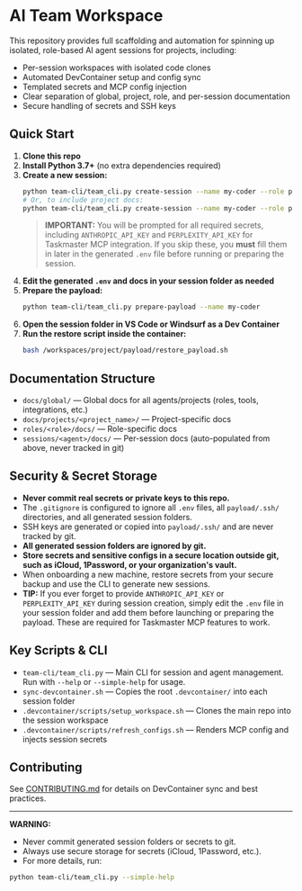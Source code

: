 # AI Team Workspace

This repository provides full scaffolding and automation for spinning up isolated, role-based AI agent sessions for projects, including:

- Per-session workspaces with isolated code clones
- Automated DevContainer setup and config sync
- Templated secrets and MCP config injection
- Clear separation of global, project, role, and per-session documentation
- Secure handling of secrets and SSH keys

## Quick Start

1. **Clone this repo**
2. **Install Python 3.7+** (no extra dependencies required)
3. **Create a new session:**
   ```bash
   python team-cli/team_cli.py create-session --name my-coder --role python_coder --generate-ssh-key --prompt-all
   # Or, to include project docs:
   python team-cli/team_cli.py create-session --name my-coder --role python_coder --project sample_project --generate-ssh-key --prompt-all
   ```
   > **IMPORTANT:** You will be prompted for all required secrets, including `ANTHROPIC_API_KEY` and `PERPLEXITY_API_KEY` for Taskmaster MCP integration. If you skip these, you **must** fill them in later in the generated `.env` file before running or preparing the session.
4. **Edit the generated `.env` and docs in your session folder as needed**
5. **Prepare the payload:**
   ```bash
   python team-cli/team_cli.py prepare-payload --name my-coder
   ```
6. **Open the session folder in VS Code or Windsurf as a Dev Container**
7. **Run the restore script inside the container:**
   ```bash
   bash /workspaces/project/payload/restore_payload.sh
   ```

## Documentation Structure

- `docs/global/` — Global docs for all agents/projects (roles, tools, integrations, etc.)
- `docs/projects/<project_name>/` — Project-specific docs
- `roles/<role>/docs/` — Role-specific docs
- `sessions/<agent>/docs/` — Per-session docs (auto-populated from above, never tracked in git)

## Security & Secret Storage
- **Never commit real secrets or private keys to this repo.**
- The `.gitignore` is configured to ignore all `.env` files, all `payload/.ssh/` directories, and all generated session folders.
- SSH keys are generated or copied into `payload/.ssh/` and are never tracked by git.
- **All generated session folders are ignored by git.**
- **Store secrets and sensitive configs in a secure location outside git, such as iCloud, 1Password, or your organization's vault.**
- When onboarding a new machine, restore secrets from your secure backup and use the CLI to generate new sessions.
- **TIP:** If you ever forget to provide `ANTHROPIC_API_KEY` or `PERPLEXITY_API_KEY` during session creation, simply edit the `.env` file in your session folder and add them before launching or preparing the payload. These are required for Taskmaster MCP features to work.

## Key Scripts & CLI
- `team-cli/team_cli.py` — Main CLI for session and agent management. Run with `--help` or `--simple-help` for usage.
- `sync-devcontainer.sh` — Copies the root `.devcontainer/` into each session folder
- `.devcontainer/scripts/setup_workspace.sh` — Clones the main repo into the session workspace
- `.devcontainer/scripts/refresh_configs.sh` — Renders MCP config and injects session secrets

## Contributing
See [CONTRIBUTING.md](CONTRIBUTING.md) for details on DevContainer sync and best practices.

---

**WARNING:**
- Never commit generated session folders or secrets to git.
- Always use secure storage for secrets (iCloud, 1Password, etc.).
- For more details, run:
```bash
python team-cli/team_cli.py --simple-help
``` 